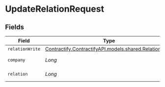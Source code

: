 # UpdateRelationRequest


## Fields

| Field                                                                                          | Type                                                                                           | Required                                                                                       | Description                                                                                    |
| ---------------------------------------------------------------------------------------------- | ---------------------------------------------------------------------------------------------- | ---------------------------------------------------------------------------------------------- | ---------------------------------------------------------------------------------------------- |
| `relationWrite`                                                                                | [Contractify.ContractifyAPI.models.shared.RelationWrite](../../models/shared/RelationWrite.md) | :heavy_minus_sign:                                                                             | N/A                                                                                            |
| `company`                                                                                      | *Long*                                                                                         | :heavy_check_mark:                                                                             | Id of the company                                                                              |
| `relation`                                                                                     | *Long*                                                                                         | :heavy_check_mark:                                                                             | Id of the relation                                                                             |